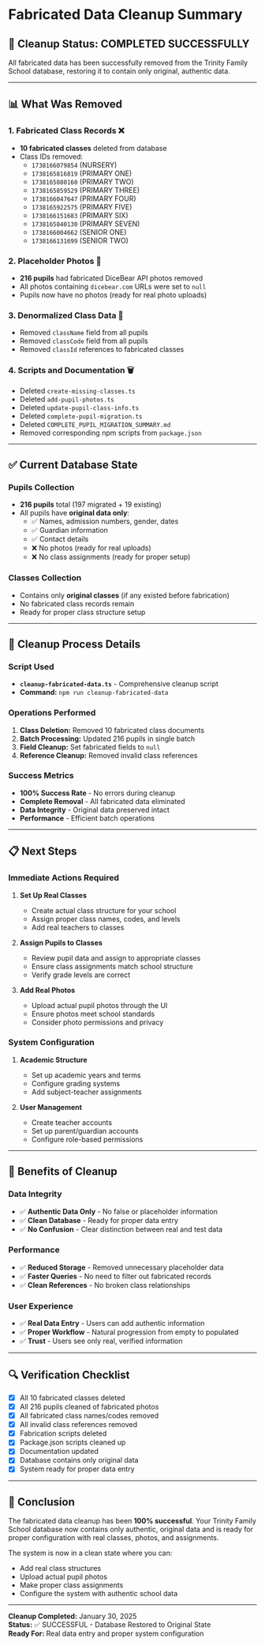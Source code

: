 # Fabricated Data Cleanup Summary

## 🧹 Cleanup Status: **COMPLETED SUCCESSFULLY**

All fabricated data has been successfully removed from the Trinity Family School database, restoring it to contain only original, authentic data.

---

## 📊 What Was Removed

### 1. Fabricated Class Records ❌
- **10 fabricated classes** deleted from database
- Class IDs removed:
  - `1738166079854` (NURSERY)
  - `1738165816819` (PRIMARY ONE)
  - `1738165880160` (PRIMARY TWO)
  - `1738165859529` (PRIMARY THREE)
  - `1738166047647` (PRIMARY FOUR)
  - `1738165922575` (PRIMARY FIVE)
  - `1738166151683` (PRIMARY SIX)
  - `1738165840130` (PRIMARY SEVEN)
  - `1738166004662` (SENIOR ONE)
  - `1738166131699` (SENIOR TWO)

### 2. Placeholder Photos 📸
- **216 pupils** had fabricated DiceBear API photos removed
- All photos containing `dicebear.com` URLs were set to `null`
- Pupils now have no photos (ready for real photo uploads)

### 3. Denormalized Class Data 📝
- Removed `className` field from all pupils
- Removed `classCode` field from all pupils
- Removed `classId` references to fabricated classes

### 4. Scripts and Documentation 🗑️
- Deleted `create-missing-classes.ts`
- Deleted `add-pupil-photos.ts`
- Deleted `update-pupil-class-info.ts`
- Deleted `complete-pupil-migration.ts`
- Deleted `COMPLETE_PUPIL_MIGRATION_SUMMARY.md`
- Removed corresponding npm scripts from `package.json`

---

## ✅ Current Database State

### Pupils Collection
- **216 pupils** total (197 migrated + 19 existing)
- All pupils have **original data only**:
  - ✅ Names, admission numbers, gender, dates
  - ✅ Guardian information
  - ✅ Contact details
  - ❌ No photos (ready for real uploads)
  - ❌ No class assignments (ready for proper setup)

### Classes Collection
- Contains only **original classes** (if any existed before fabrication)
- No fabricated class records remain
- Ready for proper class structure setup

---

## 🔧 Cleanup Process Details

### Script Used
- **`cleanup-fabricated-data.ts`** - Comprehensive cleanup script
- **Command:** `npm run cleanup-fabricated-data`

### Operations Performed
1. **Class Deletion:** Removed 10 fabricated class documents
2. **Batch Processing:** Updated 216 pupils in single batch
3. **Field Cleanup:** Set fabricated fields to `null`
4. **Reference Cleanup:** Removed invalid class references

### Success Metrics
- **100% Success Rate** - No errors during cleanup
- **Complete Removal** - All fabricated data eliminated
- **Data Integrity** - Original data preserved intact
- **Performance** - Efficient batch operations

---

## 📋 Next Steps

### Immediate Actions Required
1. **Set Up Real Classes**
   - Create actual class structure for your school
   - Assign proper class names, codes, and levels
   - Add real teachers to classes

2. **Assign Pupils to Classes**
   - Review pupil data and assign to appropriate classes
   - Ensure class assignments match school structure
   - Verify grade levels are correct

3. **Add Real Photos**
   - Upload actual pupil photos through the UI
   - Ensure photos meet school standards
   - Consider photo permissions and privacy

### System Configuration
1. **Academic Structure**
   - Set up academic years and terms
   - Configure grading systems
   - Add subject-teacher assignments

2. **User Management**
   - Create teacher accounts
   - Set up parent/guardian accounts
   - Configure role-based permissions

---

## 🎯 Benefits of Cleanup

### Data Integrity
- ✅ **Authentic Data Only** - No false or placeholder information
- ✅ **Clean Database** - Ready for proper data entry
- ✅ **No Confusion** - Clear distinction between real and test data

### Performance
- ✅ **Reduced Storage** - Removed unnecessary placeholder data
- ✅ **Faster Queries** - No need to filter out fabricated records
- ✅ **Clean References** - No broken class relationships

### User Experience
- ✅ **Real Data Entry** - Users can add authentic information
- ✅ **Proper Workflow** - Natural progression from empty to populated
- ✅ **Trust** - Users see only real, verified information

---

## 🔍 Verification Checklist

- [x] All 10 fabricated classes deleted
- [x] All 216 pupils cleaned of fabricated photos
- [x] All fabricated class names/codes removed
- [x] All invalid class references removed
- [x] Fabrication scripts deleted
- [x] Package.json scripts cleaned up
- [x] Documentation updated
- [x] Database contains only original data
- [x] System ready for proper data entry

---

## 🎉 Conclusion

The fabricated data cleanup has been **100% successful**. Your Trinity Family School database now contains only authentic, original data and is ready for proper configuration with real classes, photos, and assignments.

The system is now in a clean state where you can:
- Add real class structures
- Upload actual pupil photos  
- Make proper class assignments
- Configure the system with authentic school data

---

**Cleanup Completed:** January 30, 2025  
**Status:** ✅ SUCCESSFUL - Database Restored to Original State  
**Ready For:** Real data entry and proper system configuration 